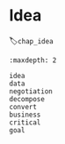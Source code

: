 # Idea
:label:`chap_idea`

```toc
:maxdepth: 2

idea
data
negotiation
decompose
convert
business
critical
goal


```
